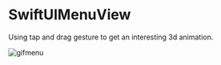 # SwiftUIMenuView

Using tap and drag gesture to get an interesting 3d animation. 

![gifmenu](https://user-images.githubusercontent.com/33023069/74818548-26d73e80-52ff-11ea-886a-0d2dbc1b1e5b.gif)



